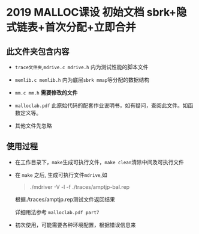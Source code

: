 # 2019  MALLOC课设  初始文档 sbrk+隐式链表+首次分配+立即合并

## 此文件夹包含内容

- `trace文件夹`,`mdrive.c mdrive.h` 内为测试性能的脚本文件

- `memlib.c memlib.h` 内为底层`sbrk mmap`等分配的数据结构

- `mm.c mm.h` **需要修改的文件**

- `malloclab.pdf` 此原始代码的配套作业说明书，如有疑问，查阅此文件。如函数定义等。

- 其他文件先忽略

## 使用过程

- 在工作目录下，`make`生成可执行文件，`make clean`清除中间及可执行文件

- 在 `make` 之后, 生成可执行文件`mdrive`,如

    > ./mdriver -V -l  -f ./traces/amptjp-bal.rep

    根据./traces/amptjp.rep测试文件返回结果

    详细用法参考 `malloclab.pdf part7`

- 初次使用，可能需要各种环境配置，根据错误信息来
